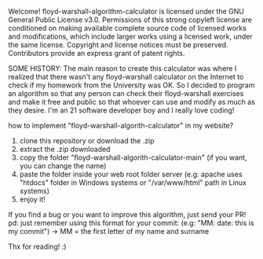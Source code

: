Welcome! floyd-warshall-algorithm-calculator is licensed under the GNU General Public License v3.0. Permissions of this strong copyleft license are conditioned on making available complete source code of licensed works and modifications, which include larger works using a licensed work, under the same license. Copyright and license notices must be preserved. Contributors provide an express grant of patent rights.

SOME HISTORY:
The main reason to create this calculator was where I realized that there wasn't any floyd-warshall calculator on the Internet to check if my homework from the University was OK. So I decided to program an algorithm so that any person can check their floyd-warshall exercises and make it free and public so that whoever can use and modify as much as they desire. I'm an 21 software developer boy and I really love coding!

how to implement "floyd-warshall-algorith-calculator" in my website?
1) clone this repository or download the .zip
2) extract the .zip downloaded
3) copy the folder "floyd-warshall-algorith-calculator-main" (if you want, you can change the name)
4) paste the folder inside your web root folder server (e.g: apache uses "htdocs" folder in Windows systems or "/var/www/html" path in Linux systems)
5) enjoy it!

If you find a bug or you want to improve this algorithm, just send your PR!
pd: just remember using this format for your commit: (e.g: "MM: date: this is my commit") -> MM = the first letter of my name and surname

Thx for reading! :)
